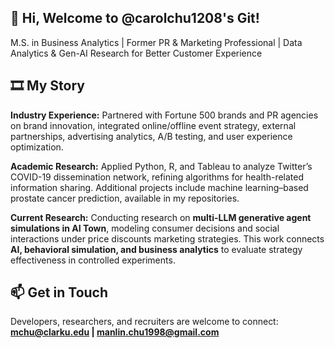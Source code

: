 👋 Hi, Welcome to @carolchu1208's Git!  
-------------------------  
M.S. in Business Analytics | Former PR & Marketing Professional | Data Analytics & Gen-AI Research for Better Customer Experience  

🎞️ My Story  
-------------------------  
**Industry Experience:** Partnered with Fortune 500 brands and PR agencies on brand innovation, integrated online/offline event strategy, external partnerships, advertising analytics, A/B testing, and user experience optimization.  

**Academic Research:** Applied Python, R, and Tableau to analyze Twitter’s COVID-19 dissemination network, refining algorithms for health-related information sharing. Additional projects include machine learning–based prostate cancer prediction, available in my repositories.  

**Current Research:** Conducting research on **multi-LLM generative agent simulations in AI Town**, modeling consumer decisions and social interactions under price discounts marketing strategies. This work connects **AI, behavioral simulation, and business analytics** to evaluate strategy effectiveness in controlled experiments.  

📫 Get in Touch  
-------------------------  
Developers, researchers, and recruiters are welcome to connect:  
**mchu@clarku.edu | manlin.chu1998@gmail.com**  


<!---
carolchu1208/carolchu1208 is a ✨ special ✨ repository because its `README.md` (this file) appears on your GitHub profile.
You can click the Preview link to take a look at your changes.
--->
